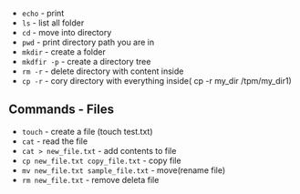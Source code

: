 - `echo` - print
- `ls` - list all folder
- `cd` - move into directory
- `pwd` - print directory path you are in
- `mkdir` - create a folder
- `mkdfir -p` - create a directory tree
- `rm -r` - delete directory with content inside
- `cp -r` - cory directory with everything inside( cp -r my_dir /tpm/my_dir1)

## Commands - Files
- `touch` - create a file (touch test.txt)
- `cat` - read the file 
- `cat > new_file.txt` - add contents to file
- `cp new_file.txt copy_file.txt` - copy file
- `mv new_file.txt sample_file.txt` - move(rename file)
- `rm new_file.txt` - remove deleta file